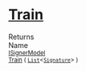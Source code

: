 # [Train](./DtwClassifier-100663858.md)


Returns<img width=500/>Name
<br>
<sub>[ISignerModel](./../../../Pipeline/ISignerModel.md)</sub><img width=500/><sub>[Train](./DtwClassifier-100663858.md) ( [`List`](https://docs.microsoft.com/en-us/dotnet/api/System.Collections.Generic.List-1)\<[`Signature`](./../../../Signature.md)> )</sub><br>


